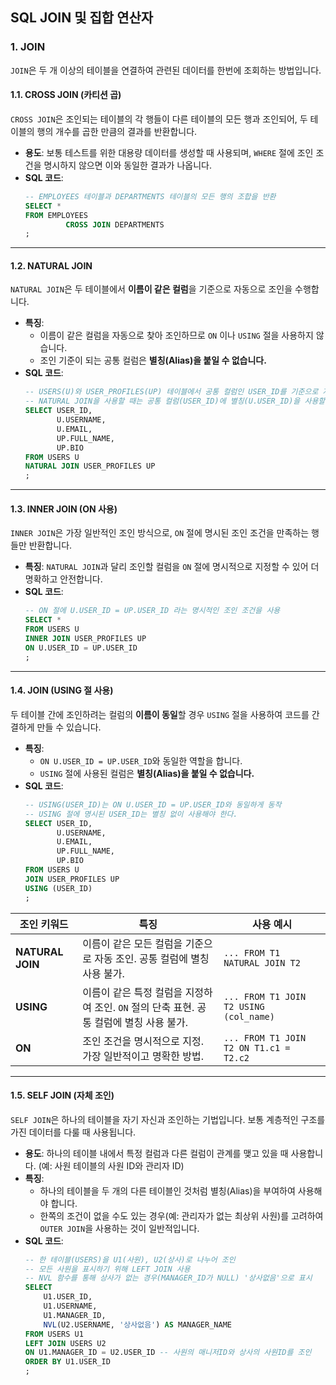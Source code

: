 ## SQL JOIN 및 집합 연산자


### 1\. JOIN

`JOIN`은 두 개 이상의 테이블을 연결하여 관련된 데이터를 한번에 조회하는 방법입니다.

#### 1.1. CROSS JOIN (카티션 곱)

`CROSS JOIN`은 조인되는 테이블의 각 행들이 다른 테이블의 모든 행과 조인되어, 두 테이블의 행의 개수를 곱한 만큼의 결과를 반환합니다.

  - **용도**: 보통 테스트를 위한 대용량 데이터를 생성할 때 사용되며, `WHERE` 절에 조인 조건을 명시하지 않으면 이와 동일한 결과가 나옵니다.
  - **SQL 코드**:
    ```sql
    -- EMPLOYEES 테이블과 DEPARTMENTS 테이블의 모든 행의 조합을 반환
    SELECT *
    FROM EMPLOYEES
             CROSS JOIN DEPARTMENTS
    ;
    ```

-----

#### 1.2. NATURAL JOIN

`NATURAL JOIN`은 두 테이블에서 **이름이 같은 컬럼**을 기준으로 자동으로 조인을 수행합니다.

  - **특징**:
      - 이름이 같은 컬럼을 자동으로 찾아 조인하므로 `ON` 이나 `USING` 절을 사용하지 않습니다.
      - 조인 기준이 되는 공통 컬럼은 **별칭(Alias)을 붙일 수 없습니다.**
  - **SQL 코드**:
    ```sql
    -- USERS(U)와 USER_PROFILES(UP) 테이블에서 공통 컬럼인 USER_ID를 기준으로 자동 조인
    -- NATURAL JOIN을 사용할 때는 공통 컬럼(USER_ID)에 별칭(U.USER_ID)을 사용할 수 없다.
    SELECT USER_ID,
           U.USERNAME,
           U.EMAIL,
           UP.FULL_NAME,
           UP.BIO
    FROM USERS U
    NATURAL JOIN USER_PROFILES UP
    ;
    ```

-----

#### 1.3. INNER JOIN (ON 사용)

`INNER JOIN`은 가장 일반적인 조인 방식으로, `ON` 절에 명시된 조인 조건을 만족하는 행들만 반환합니다.

  - **특징**: `NATURAL JOIN`과 달리 조인할 컬럼을 `ON` 절에 명시적으로 지정할 수 있어 더 명확하고 안전합니다.
  - **SQL 코드**:
    ```sql
    -- ON 절에 U.USER_ID = UP.USER_ID 라는 명시적인 조인 조건을 사용
    SELECT *
    FROM USERS U
    INNER JOIN USER_PROFILES UP
    ON U.USER_ID = UP.USER_ID
    ;
    ```

-----

#### 1.4. JOIN (USING 절 사용)

두 테이블 간에 조인하려는 컬럼의 **이름이 동일**할 경우 `USING` 절을 사용하여 코드를 간결하게 만들 수 있습니다.

  - **특징**:
      - `ON U.USER_ID = UP.USER_ID`와 동일한 역할을 합니다.
      - `USING` 절에 사용된 컬럼은 **별칭(Alias)을 붙일 수 없습니다.**
  - **SQL 코드**:
    ```sql
    -- USING(USER_ID)는 ON U.USER_ID = UP.USER_ID와 동일하게 동작
    -- USING 절에 명시된 USER_ID는 별칭 없이 사용해야 한다.
    SELECT USER_ID,
           U.USERNAME,
           U.EMAIL,
           UP.FULL_NAME,
           UP.BIO
    FROM USERS U
    JOIN USER_PROFILES UP
    USING (USER_ID)
    ;
    ```

| 조인 키워드      | 특징                                                                         | 사용 예시                               |
| ---------------- | ---------------------------------------------------------------------------- | --------------------------------------- |
| **NATURAL JOIN** | 이름이 같은 모든 컬럼을 기준으로 자동 조인. 공통 컬럼에 별칭 사용 불가.      | `... FROM T1 NATURAL JOIN T2`           |
| **USING** | 이름이 같은 특정 컬럼을 지정하여 조인. `ON` 절의 단축 표현. 공통 컬럼에 별칭 사용 불가. | `... FROM T1 JOIN T2 USING (col_name)`  |
| **ON** | 조인 조건을 명시적으로 지정. 가장 일반적이고 명확한 방법.                     | `... FROM T1 JOIN T2 ON T1.c1 = T2.c2`  |

-----

#### 1.5. SELF JOIN (자체 조인)

`SELF JOIN`은 하나의 테이블을 자기 자신과 조인하는 기법입니다. 보통 계층적인 구조를 가진 데이터를 다룰 때 사용됩니다.

  - **용도**: 하나의 테이블 내에서 특정 컬럼과 다른 컬럼이 관계를 맺고 있을 때 사용합니다. (예: 사원 테이블의 사원 ID와 관리자 ID)
  - **특징**:
      - 하나의 테이블을 두 개의 다른 테이블인 것처럼 별칭(Alias)을 부여하여 사용해야 합니다.
      - 한쪽의 조건이 없을 수도 있는 경우(예: 관리자가 없는 최상위 사원)를 고려하여 `OUTER JOIN`을 사용하는 것이 일반적입니다.
  - **SQL 코드**:
    ```sql
    -- 한 테이블(USERS)을 U1(사원), U2(상사)로 나누어 조인
    -- 모든 사원을 표시하기 위해 LEFT JOIN 사용
    -- NVL 함수를 통해 상사가 없는 경우(MANAGER_ID가 NULL) '상사없음'으로 표시
    SELECT
        U1.USER_ID,
        U1.USERNAME,
        U1.MANAGER_ID,
        NVL(U2.USERNAME, '상사없음') AS MANAGER_NAME
    FROM USERS U1
    LEFT JOIN USERS U2
    ON U1.MANAGER_ID = U2.USER_ID -- 사원의 매니저ID와 상사의 사원ID를 조인
    ORDER BY U1.USER_ID
    ;
    ```
